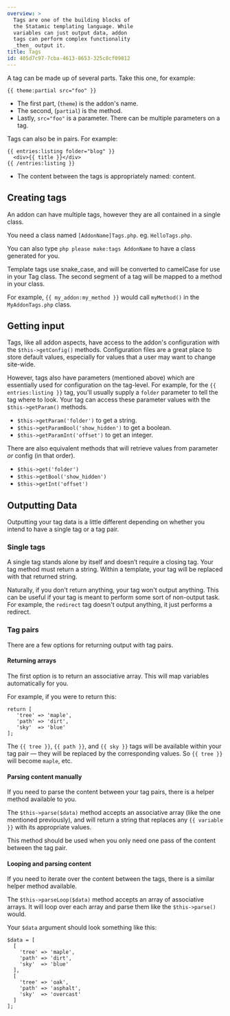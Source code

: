 ```yaml
---
overview: >
  Tags are one of the building blocks of
  the Statamic templating language. While
  variables can just output data, addon
  tags can perform complex functionality
  _then_ output it.
title: Tags
id: 405d7c97-7cba-4613-8653-325c8cf09812
---
```

A tag can be made up of several parts. Take this one, for example:

```
{{ theme:partial src="foo" }}
```

* The first part, (`theme`) is the addon's name.
* The second, (`partial`) is the method.
* Lastly, `src="foo"` is a parameter. There can be multiple parameters on a tag.

Tags can also be in pairs. For example:

```
{{ entries:listing folder="blog" }}
  <div>{{ title }}</div>
{{ /entries:listing }}
```

* The content between the tags is appropriately named: content.


## Creating tags

An addon can have multiple tags, however they are all contained in a single class.

You need a class named `[AddonName]Tags.php`. eg. `HelloTags.php`.

You can also type `php please make:tags AddonName` to have a class generated for you.

Template tags use snake_case, and will be converted to camelCase for use in your Tag class. The second segment
of a tag will be mapped to a method in your class.

For example, `{{ my_addon:my_method }}` would call `myMethod()` in the `MyAddonTags.php` class.


## Getting input

Tags, like all addon aspects, have access to the addon's configuration with the `$this->getConfig()` methods.
Configuration files are a great place to store default values, especially for values that a user may want
to change site-wide.

However, tags also have parameters (mentioned above) which are essentially used for configuration on the tag-level.
For example, for the `{{ entries:listing }}` tag, you'll usually supply a `folder` parameter to tell the tag where
to look. Your tag can access these parameter values with the `$this->getParam()` methods.

* `$this->getParam('folder')` to get a string.
* `$this->getParamBool('show_hidden')` to get a boolean.
* `$this->getParamInt('offset')` to get an integer.

There are also equivalent methods that will retrieve values from parameter _or_ config (in that order).

* `$this->get('folder')`
* `$this->getBool('show_hidden')`
* `$this->getInt('offset')`


## Outputting Data

Outputting your tag data is a little different depending on whether you intend to have a single tag or a tag pair.

### Single tags

A single tag stands alone by itself and doesn’t require a closing tag. Your tag method must return a string. Within a
template, your tag will be replaced with that returned string.

Naturally, if you don't return anything, your tag won't output anything. This can be useful if your tag is meant to perform
some sort of non-output task. For example, the `redirect` tag doesn't output anything, it just performs a redirect.

### Tag pairs

There are a few options for returning output with tag pairs.

#### Returning arrays

The first option is to return an associative array. This will map variables automatically for you.

For example, if you were to return this:

``` .language-php
return [
   'tree' => 'maple',
   'path' => 'dirt',
   'sky'  => 'blue'
];
```

The `{{ tree }}`, `{{ path }}`, and `{{ sky }}` tags will be available within your tag pair — they will be replaced
by the corresponding values. So `{{ tree }}` will become `maple`, etc.

#### Parsing content manually

If you need to parse the content between your tag pairs, there is a helper method available to you.

The `$this->parse($data)` method accepts an associative array (like the one mentioned previously), and will return a
string that replaces any `{{ variable }}` with its appropriate values.

This method should be used when you only need one pass of the content between the tag pair.

#### Looping and parsing content

If you need to iterate over the content between the tags, there is a similar helper method available.

The `$this->parseLoop($data)` method accepts an array of associative arrays. It will loop over each array and parse
them like the `$this->parse()` would.

Your `$data` argument should look something like this:

``` .language-php
$data = [
  [
    'tree' => 'maple',
    'path' => 'dirt',
    'sky'  => 'blue'
  ],
  [
    'tree' => 'oak',
    'path' => 'asphalt',
    'sky'  => 'overcast'
  ]
];
```
